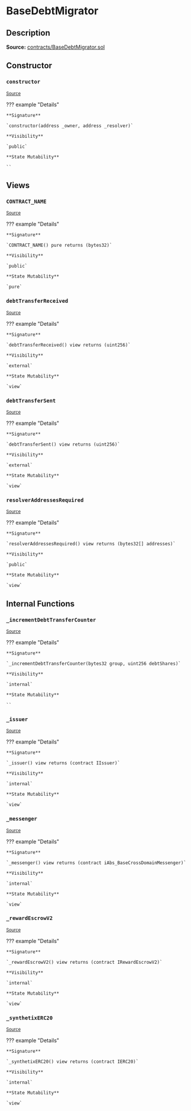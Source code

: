 # BaseDebtMigrator

## Description

**Source:** [contracts/BaseDebtMigrator.sol](https://github.com/Synthetixio/synthetix/tree/v2.102.0/contracts/BaseDebtMigrator.sol)

## Constructor

### `constructor`

<sub>[Source](https://github.com/Synthetixio/synthetix/tree/v2.102.0/contracts/BaseDebtMigrator.sol#L45)</sub>

??? example "Details"

    **Signature**

    `constructor(address _owner, address _resolver)`

    **Visibility**

    `public`

    **State Mutability**

    ``

## Views

### `CONTRACT_NAME`

<sub>[Source](https://github.com/Synthetixio/synthetix/tree/v2.102.0/contracts/BaseDebtMigrator.sol#L27)</sub>

??? example "Details"

    **Signature**

    `CONTRACT_NAME() pure returns (bytes32)`

    **Visibility**

    `public`

    **State Mutability**

    `pure`

### `debtTransferReceived`

<sub>[Source](https://github.com/Synthetixio/synthetix/tree/v2.102.0/contracts/BaseDebtMigrator.sol#L83)</sub>

??? example "Details"

    **Signature**

    `debtTransferReceived() view returns (uint256)`

    **Visibility**

    `external`

    **State Mutability**

    `view`

### `debtTransferSent`

<sub>[Source](https://github.com/Synthetixio/synthetix/tree/v2.102.0/contracts/BaseDebtMigrator.sol#L77)</sub>

??? example "Details"

    **Signature**

    `debtTransferSent() view returns (uint256)`

    **Visibility**

    `external`

    **State Mutability**

    `view`

### `resolverAddressesRequired`

<sub>[Source](https://github.com/Synthetixio/synthetix/tree/v2.102.0/contracts/BaseDebtMigrator.sol#L65)</sub>

??? example "Details"

    **Signature**

    `resolverAddressesRequired() view returns (bytes32[] addresses)`

    **Visibility**

    `public`

    **State Mutability**

    `view`

## Internal Functions

### `_incrementDebtTransferCounter`

<sub>[Source](https://github.com/Synthetixio/synthetix/tree/v2.102.0/contracts/BaseDebtMigrator.sol#L89)</sub>

??? example "Details"

    **Signature**

    `_incrementDebtTransferCounter(bytes32 group, uint256 debtShares)`

    **Visibility**

    `internal`

    **State Mutability**

    ``

### `_issuer`

<sub>[Source](https://github.com/Synthetixio/synthetix/tree/v2.102.0/contracts/BaseDebtMigrator.sol#L49)</sub>

??? example "Details"

    **Signature**

    `_issuer() view returns (contract IIssuer)`

    **Visibility**

    `internal`

    **State Mutability**

    `view`

### `_messenger`

<sub>[Source](https://github.com/Synthetixio/synthetix/tree/v2.102.0/contracts/BaseDebtMigrator.sol#L53)</sub>

??? example "Details"

    **Signature**

    `_messenger() view returns (contract iAbs_BaseCrossDomainMessenger)`

    **Visibility**

    `internal`

    **State Mutability**

    `view`

### `_rewardEscrowV2`

<sub>[Source](https://github.com/Synthetixio/synthetix/tree/v2.102.0/contracts/BaseDebtMigrator.sol#L57)</sub>

??? example "Details"

    **Signature**

    `_rewardEscrowV2() view returns (contract IRewardEscrowV2)`

    **Visibility**

    `internal`

    **State Mutability**

    `view`

### `_synthetixERC20`

<sub>[Source](https://github.com/Synthetixio/synthetix/tree/v2.102.0/contracts/BaseDebtMigrator.sol#L61)</sub>

??? example "Details"

    **Signature**

    `_synthetixERC20() view returns (contract IERC20)`

    **Visibility**

    `internal`

    **State Mutability**

    `view`
